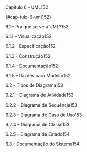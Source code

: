 # 

Capítulo 6 – UML152

 {#cap-tulo-6-uml152}

6.1 – Pra que serve a UML?152

6.1.1 – Visualização152

6.1.2 - Especificação152

6.1.3 - Construção152

6.1.4 - Documentação152

6.1.5 – Razões para Modelar152

6.2 – Tipos de Diagrama153

6.2.1 – Diagrama de Atividade153

6.2.2 – Diagrama de Sequência153

6.2.3 – Diagrama de Caso de Uso153

6.2.4 – Diagrama de Classe153

6.2.5 – Diagrama de Estado154

6.3 - Documentação do Sistema154
